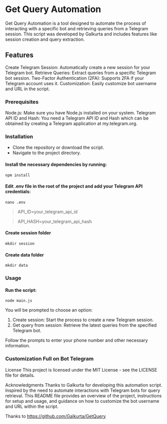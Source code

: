 # Get Query Automation
Get Query Automation is a tool designed to automate the process of interacting with a specific bot and retrieving queries from a Telegram session. This script was developed by Galkurta and includes features like session creation and query extraction.

## Features
Create Telegram Session: Automatically create a new session for your Telegram bot.
Retrieve Queries: Extract queries from a specific Telegram bot session.
Two-Factor Authentication (2FA): Supports 2FA if your Telegram account uses it.
Customization: Easily customize bot username and URL in the script.
### Prerequisites
Node.js: Make sure you have Node.js installed on your system.
Telegram API ID and Hash: You need a Telegram API ID and Hash which can be obtained by creating a Telegram application at my.telegram.org.
### Installation
- Clone the repository or download the script.
- Navigate to the project directory.
#### Install the necessary dependencies by running:
```
npm install
```
#### Edit .env file in the root of the project and add your Telegram API credentials:
```
nano .env
```
> API_ID=your_telegram_api_id

> API_HASH=your_telegram_api_hash

#### Create session folder
```
mkdir session
```
#### Create data folder
```
mkdir data
```
### Usage
#### Run the script:
```
node main.js
```
You will be prompted to choose an option:

1. Create session: Start the process to create a new Telegram session.
2. Get query from session: Retrieve the latest queries from the specified Telegram bot.

Follow the prompts to enter your phone number and other necessary information.

### Customization Full on Bot Telegram

License
This project is licensed under the MIT License - see the LICENSE file for details.

Acknowledgments
Thanks to Galkurta for developing this automation script.
Inspired by the need to automate interactions with Telegram bots for query retrieval.
This README file provides an overview of the project, instructions for setup and usage, and guidance on how to customize the bot username and URL within the script.


Thanks to https://github.com/Galkurta/GetQuery
